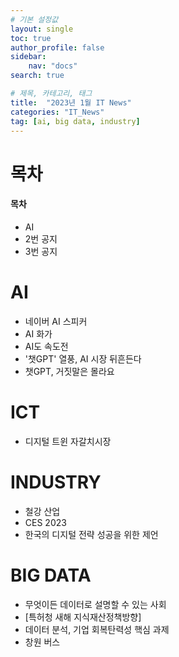 ```yaml
---
# 기본 설정값
layout: single
toc: true
author_profile: false
sidebar:
    nav: "docs"
search: true

# 제목, 카테고리, 태그
title:  "2023년 1월 IT News"
categories: "IT_News"
tag: [ai, big data, industry]
---
```


# 목차
<div class="notice--success">
<h4>목차</h4>
<ul>
    <li>AI</li>
    <li>2번 공지</li>
    <li>3번 공지</li>
</ul>
</div>

# AI
- 네이버 AI 스피커
- AI 화가
- AI도 속도전
- '챗GPT' 열풍, AI 시장 뒤흔든다
- 챗GPT, 거짓말은 몰라요

# ICT
- 디지털 트윈 자갈치시장

# INDUSTRY
- 철강 산업
- CES 2023
- 한국의 디지털 전략 성공을 위한 제언


# BIG DATA
- 무엇이든 데이터로 설명할 수 있는 사회
- [특허청 새해 지식재산정책방향]
- 데이터 분석, 기업 회복탄력성 핵심 과제
- 창원 버스
